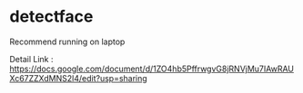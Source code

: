 # detectface
Recommend running on laptop

Detail Link : https://docs.google.com/document/d/1ZO4hb5PffrwgvG8jRNVjMu7IAwRAUXc67ZZXdMNS2l4/edit?usp=sharing
